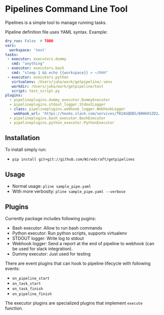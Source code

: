 # Pipelines Command Line Tool

Pipelines is a simple tool to manage running tasks.

Pipeline definition file uses YAML syntax. Example:

```yaml
dry_run: False  # TODO
vars:
  workspace: 'test'
tasks:
 - executor: executors.dummy
   cmd: "anything"
 - executor: executors.bash
   cmd: "sleep 1 && echo {{workspace}} > ~/hhh"
 - executor: executors.python
   virtualenv: /Users/juha/work/getpipeline/.venv
   workdir: /Users/juha/work/getpipeline/test
   script: test_script.py
plugins:
  - pipelineplugins.dummy_executor.DummyExecutor
  - pipelineplugins.stdout_logger.StdoutLogger
  - class: pipelineplugins.webhook_logger.WebhookLogger
    webhook_url: 'https://hooks.slack.com/services/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'
  - pipelineplugins.bash_executor.BashExecutor
  - pipelineplugins.python_executor.PythonExecutor
 ```

## Installation

 To install simply run:
 - `pip install git+git://github.com/Wiredcraft/getpipelines`

## Usage

  - Normal usage: `pline sample_pipe.yaml`
  - With more verbosity: `pline sample_pipe.yaml --verbose`

## Plugins

Currently package includes following pugins:
 - Bash executor: Allow to run bash commands
 - Python executor: Run python scripts, supports virtualenv
 - STDOUT logger: Write log to stdout
 - Webhook logger: Send a report at the end of pipeline to webhook (can be used for slack integration).
 - Dummy executor: Just used for testing

There are event plugins that can hook to pipeline lifecycle with following events:
 - `on_pipeline_start`
 - `on_task_start`
 - `on_task_finish`
 - `on_pipeline_finish`

 The executor plugins are specialized plugins that implement `execute` function.

